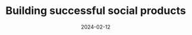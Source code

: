 ---
layout: layouts/list
eleventyExcludeFromCollections: true
eleventyNavigation:
  key: socialproduct
  title: Building successful social products
  parent: area
eleventyComputed:
  collectionKey: socialproduct
title: Building successful social products
date: 2024-02-12
---